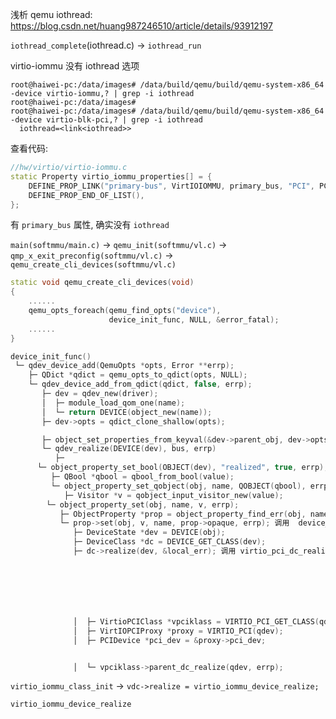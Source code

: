 
浅析 qemu iothread: https://blog.csdn.net/huang987246510/article/details/93912197


`iothread_complete`(iothread.c) -> `iothread_run`


virtio-iommu 没有 iothread 选项

```
root@haiwei-pc:/data/images# /data/build/qemu/build/qemu-system-x86_64 -device virtio-iommu,? | grep -i iothread
root@haiwei-pc:/data/images#
root@haiwei-pc:/data/images# /data/build/qemu/build/qemu-system-x86_64 -device virtio-blk-pci,? | grep -i iothread
  iothread=<link<iothread>>
```

查看代码:

```cpp
//hw/virtio/virtio-iommu.c
static Property virtio_iommu_properties[] = {
    DEFINE_PROP_LINK("primary-bus", VirtIOIOMMU, primary_bus, "PCI", PCIBus *),
    DEFINE_PROP_END_OF_LIST(),
};
```

有 `primary_bus` 属性, 确实没有 `iothread`

`main(softmmu/main.c)` -> `qemu_init(softmmu/vl.c)` -> `qmp_x_exit_preconfig(softmmu/vl.c)` -> `qemu_create_cli_devices(softmmu/vl.c)`

```cpp
static void qemu_create_cli_devices(void)
{
    ......
    qemu_opts_foreach(qemu_find_opts("device"),
                      device_init_func, NULL, &error_fatal);
    ......
}
```

```cpp
device_init_func()
 └─ qdev_device_add(QemuOpts *opts, Error **errp);
    ├─ QDict *qdict = qemu_opts_to_qdict(opts, NULL);
    └─ qdev_device_add_from_qdict(qdict, false, errp);
       ├─ dev = qdev_new(driver);
       │  ├─ module_load_qom_one(name);
       │  └─ return DEVICE(object_new(name));
       ├─ dev->opts = qdict_clone_shallow(opts);

       ├─ object_set_properties_from_keyval(&dev->parent_obj, dev->opts, from_json,
       └─ qdev_realize(DEVICE(dev), bus, errp)
          ├─
	  └─ object_property_set_bool(OBJECT(dev), "realized", true, errp);
	     ├─ QBool *qbool = qbool_from_bool(value);
	     └─ object_property_set_qobject(obj, name, QOBJECT(qbool), errp);
	        ├─ Visitor *v = qobject_input_visitor_new(value);
		└─ object_property_set(obj, name, v, errp);
		   ├─ ObjectProperty *prop = object_property_find_err(obj, name, errp);
		   └─ prop->set(obj, v, name, prop->opaque, errp); 调用  device_set_realized
		      ├─ DeviceState *dev = DEVICE(obj);
		      ├─ DeviceClass *dc = DEVICE_GET_CLASS(dev);
		      ├─ dc->realize(dev, &local_err); 调用 virtio_pci_dc_realize







		      │  ├─ VirtioPCIClass *vpciklass = VIRTIO_PCI_GET_CLASS(qdev);
		      │  ├─ VirtIOPCIProxy *proxy = VIRTIO_PCI(qdev);
		      │  ├─ PCIDevice *pci_dev = &proxy->pci_dev;


		      │  └─ vpciklass->parent_dc_realize(qdev, errp);


```




`virtio_iommu_class_init` -> `vdc->realize = virtio_iommu_device_realize;`

`virtio_iommu_device_realize`









